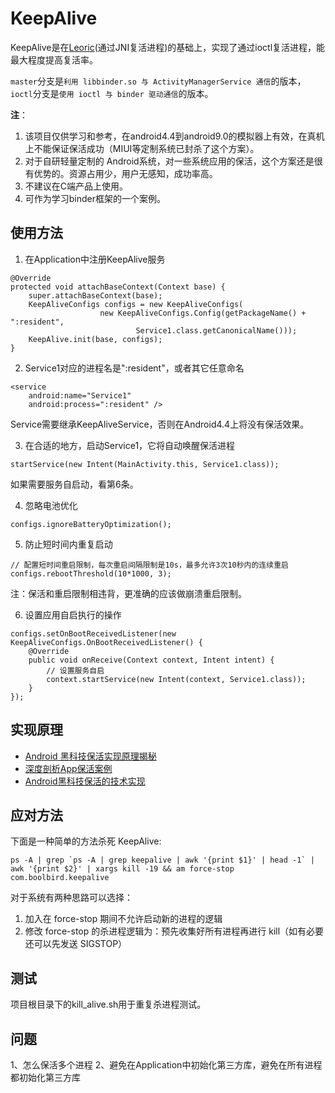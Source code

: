 # KeepAlive
KeepAlive是在[Leoric](https://github.com/tiann/Leoric)(通过JNI复活进程)的基础上，实现了通过ioctl复活进程，能最大程度提高复活率。

`master`分支是`利用 libbinder.so 与 ActivityManagerService 通信`的版本，`ioctl`分支是`使用 ioctl 与 binder 驱动通信`的版本。

**注**：
1. 该项目仅供学习和参考，在android4.4到android9.0的模拟器上有效，在真机上不能保证保活成功（MIUI等定制系统已封杀了这个方案）。
2. 对于自研轻量定制的 Android系统，对一些系统应用的保活，这个方案还是很有优势的。资源占用少，用户无感知，成功率高。
3. 不建议在C端产品上使用。
4. 可作为学习binder框架的一个案例。

## 使用方法
1. 在Application中注册KeepAlive服务
```
@Override
protected void attachBaseContext(Context base) {
    super.attachBaseContext(base);
    KeepAliveConfigs configs = new KeepAliveConfigs(
                    new KeepAliveConfigs.Config(getPackageName() + ":resident",
                            Service1.class.getCanonicalName()));
    KeepAlive.init(base, configs);
}
```

2. Service1对应的进程名是":resident"，或者其它任意命名
```
<service
    android:name="Service1"
    android:process=":resident" />
```
Service需要继承KeepAliveService，否则在Android4.4上将没有保活效果。

3. 在合适的地方，启动Service1，它将自动唤醒保活进程
```
startService(new Intent(MainActivity.this, Service1.class));
```
如果需要服务自启动，看第6条。

4. 忽略电池优化
```
configs.ignoreBatteryOptimization();
```

5. 防止短时间内重复启动
```
// 配置短时间重启限制，每次重启间隔限制是10s，最多允许3次10秒内的连续重启
configs.rebootThreshold(10*1000, 3);
```
注：保活和重启限制相违背，更准确的应该做崩溃重启限制。

6. 设置应用自启执行的操作
```
configs.setOnBootReceivedListener(new KeepAliveConfigs.OnBootReceivedListener() {
    @Override
    public void onReceive(Context context, Intent intent) {
        // 设置服务自启
        context.startService(new Intent(context, Service1.class));
    }
});
```

## 实现原理

- [Android 黑科技保活实现原理揭秘](http://weishu.me/2020/01/16/a-keep-alive-method-on-android/)
- [深度剖析App保活案例](http://www.52im.net/forum.php?mod=viewthread&tid=2893&highlight=%B1%A3%BB%EE)
- [Android黑科技保活的技术实现](https://juejin.im/post/5e820b61e51d45470652e7b8)

## 应对方法

下面是一种简单的方法杀死 KeepAlive:

```
ps -A | grep `ps -A | grep keepalive | awk '{print $1}' | head -1` | awk '{print $2}' | xargs kill -19 && am force-stop com.boolbird.keepalive
```

对于系统有两种思路可以选择：

1. 加入在 force-stop 期间不允许启动新的进程的逻辑
2. 修改 force-stop 的杀进程逻辑为：预先收集好所有进程再进行 kill（如有必要还可以先发送 SIGSTOP）

## 测试
项目根目录下的kill_alive.sh用于重复杀进程测试。

## 问题
1、怎么保活多个进程
2、避免在Application中初始化第三方库，避免在所有进程都初始化第三方库